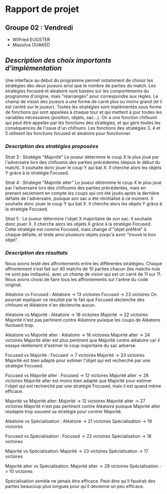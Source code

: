 # Rapport de projet 


## Groupe 02 : Vendredi 
* Wilfried EUGSTER
* Massilva OUAKED



## _Description des choix importants d'implémentation_

Une interface au début du programme permet notamment de choisir les stratégies des deux joueurs ainsi que le nombre de parties du match.
Les stratégies focused et aleatoire sont basées sur les comportements du programme d'origine, mais "réarrangés" pour correspondre aux règles.
Le champ de vision des joueurs a une forme de carré plus ou moins grand (et il est centré sur le joueur).
Toutes les stratégies sont implémentés sous forme de fonctions qui sont appelées à chaque tour et qui mettent à jour toutes les variables nécessaires (position, objets, sac...).
On a une fonction chifoumi qui peut être appelée par les fonctions des stratégies, et qui gère toutes les conséquences de l'issue d'un chifoumi.
Les fonctions des stratégies 3, 4 et 5 utilisent les fonctions focused et aleatoire pour fonctionner.



### _Description des stratégies proposées_

Strat 3 : Stratégie "Majorité"
Le joueur détermine le coup X le plus joué par l'adversaire lors des chifoumis des parties précédentes (depuis le début du match).
Il souhaite donc jouer le coup Y qui bat X.
Il cherche alors les objets Y grâce à la stratégie Focused.

Strat 4 : Stratégie "Majorité alter"
Le joueur détermine le coup X le plus joué par l'adversaire lors des chifoumis des parties précédentes, mais en prenant seulement en compte les coups qui ont été joués après la dernière défaite de l'adversaire, puisque son sac a été réinitialisé à ce moment.
Il souhaite donc jouer le coup Y qui bat X.
Il cherche alors les objets Y grâce à la stratégie Focused.

Strat 5 :
Le joueur détermine l'objet X majoritaire de son sac. 
Il souhaite donc jouer X.
Il cherche alors les objets X grâce à la stratégie Focused.
Cette stratégie est comme Focused, mais change d'"objet préféré" à chaque défaite, et teste ainsi plusieurs objets jusqu'à avoir "trouvé le bon objet".



### _Description des résultats_
Nous avons testé des affrontements entre les différentes stratégies.
Chaque affrontement s'est fait sur 40 matchs de 10 parties chacun (les matchs nuls ne sont pas indiqués), avec un champ de vision qui est un carré de 11 sur 11.
Nous avons choisi de faire tous les affrontements sur l'arène du code original.

Aléatoire vs Focused :
Aléatoire -> 13 victoires
Focused -> 23 victoires
On pourrait expliquer ce résultat par le fait que Focused déclenche des chifoumi et Aléatoire n'en déclenche aucun.

Aléatoire vs Majorité :
Aléatoire -> 18 victoires
Majorité -> 22 victoires
Majorité n'est pas pertinent contre Aléatoire puisque les coups de Aléatoire fluctuent trop.

Aléatoire vs Majorité alter :
Aléatoire -> 16 victoires
Majorité alter -> 24 victoires
Majorité alter est plus pertinent que Majorité contre aléatoire car il essaye réellement d'estimer le coup majoritaire du sac adverse.

Focused vs Majorité :
Focused -> 7 victoires
Majorité -> 33 victoires
Majorité est bien adapté pour estimer l'objet qui est recherché par une stratégie Focused.

Focused vs Majorité alter :
Focused -> 12 victoires
Majorité alter -> 28 victoires
Majorité alter est moins bien adapté que Majorité pour estimer l'objet qui est recherché par une stratégie Focused, mais il est quand même efficace.

Majorité vs Majorité alter:
Majorité -> 12 victoires
Majorité alter -> 27 victoires
Majorité n'est pas pertinent contre Aléatoire puisque Majorité alter réadapte trop souvent sa stratégie pour contrer Majorité.


Aléatoire vs Spécialisation :
Aléatoire -> 21 victoires
Spécialisation -> 19 victoires

Focused vs Spécialisation :
Focused -> 22 victoires
Spécialisation -> 18 victoires

Majorité vs Spécialisation:
Majorité -> 23 victoires
Spécialisation -> 17 victoires

Majorité alter vs Spécialisation:
Majorité alter -> 29 victoires
Spécialisation -> 10 victoires

Spécialisation semble ne jamais être efficace. Peut-être qu'il faudrait des parties beaucoup plus longues pour qu'il devienne un peu efficace.
